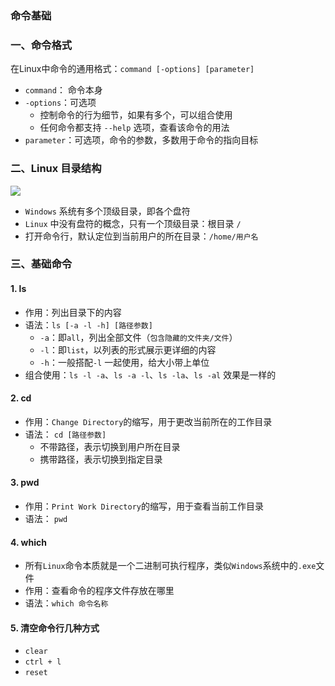 ### 命令基础
### 一、命令格式
在Linux中命令的通用格式：`command [-options] [parameter]`
* `command`： 命令本身
* `-options`：可选项
  * 控制命令的行为细节，如果有多个，可以组合使用
  * 任何命令都支持 `--help` 选项，查看该命令的用法
* `parameter`：可选项，命令的参数，多数用于命令的指向目标


### 二、Linux 目录结构
![](https://fgq233.github.io/imgs/linux/linux01.png)

* `Windows` 系统有多个顶级目录，即各个盘符
* `Linux` 中没有盘符的概念，只有一个顶级目录：根目录 `/`
* 打开命令行，默认定位到当前用户的所在目录：`/home/用户名`


### 三、基础命令
#### 1. ls 
* 作用：列出目录下的内容
* 语法：`ls [-a -l -h] [路径参数]`
    * `-a`：即`all`，列出全部文件（`包含隐藏的文件夹/文件`）
    * `-l`：即`list`，以列表的形式展示更详细的内容
    * `-h`：一般搭配`-l` 一起使用，给大小带上单位
* 组合使用：`ls -l -a`、`ls -a -l`、`ls -la`、`ls -al` 效果是一样的

#### 2. cd 
* 作用：`Change Directory`的缩写，用于更改当前所在的工作目录
* 语法： `cd [路径参数]`
  * 不带路径，表示切换到用户所在目录  
  * 携带路径，表示切换到指定目录       

#### 3. pwd 
* 作用：`Print Work Directory`的缩写，用于查看当前工作目录
* 语法： `pwd`

 
#### 4. which 
* 所有`Linux`命令本质就是一个二进制可执行程序，类似`Windows`系统中的`.exe`文件
* 作用：查看命令的程序文件存放在哪里
* 语法：`which 命令名称`


#### 5. 清空命令行几种方式
* `clear`  
* `ctrl + l`
* `reset`

